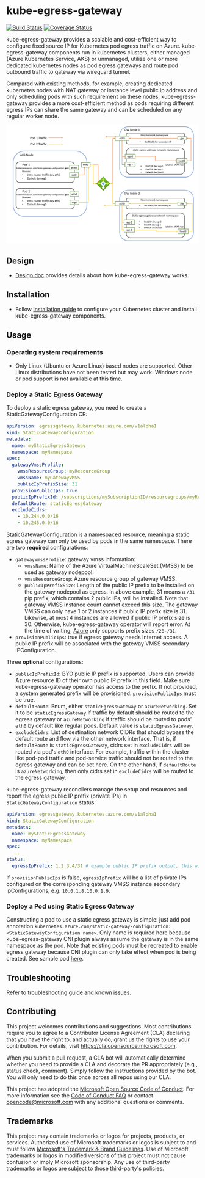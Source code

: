 # kube-egress-gateway
[![Build Status](https://msazure.visualstudio.com/CloudNativeCompute/_apis/build/status%2FAKS%2Fkube-egress-gateway%2FAzure.kube-egress-gateway-e2e?branchName=main)](https://msazure.visualstudio.com/CloudNativeCompute/_build/latest?definitionId=319204&branchName=main)
[![Coverage Status](https://coveralls.io/repos/github/Azure/kube-egress-gateway/badge.svg)](https://coveralls.io/github/Azure/kube-egress-gateway)

kube-egress-gateway provides a scalable and cost-efficient way to configure fixed source IP for Kubernetes pod egress traffic on Azure.
kube-egress-gateway components run in kubernetes clusters, either managed (Azure Kubernetes Service, AKS) or unmanaged, utilize one or more dedicated kubernetes nodes as pod egress gateways and route pod outbound traffic to gateway via wireguard tunnel.

Compared with existing methods, for example, creating dedicated kubernetes nodes with NAT gateway or instance level public ip address and only scheduling pods with such requirement on these nodes, kube-egress-gateway provides a more cost-efficient method as pods requiring different egress IPs can share the same gateway and can be scheduled on any regular worker node. 

![Kube Egress Gateway](docs/images/kube_egress_gateway.png)

## Design

* [Design doc](docs/design.md) provides details about how kube-egress-gateway works. 

## Installation

* Follow [Installation guide](docs/install.md) to configure your Kubernetes cluster and install kube-egress-gateway components.

## Usage

### Operating system requirements

* Only Linux (Ubuntu or Azure Linux) based nodes are supported. Other Linux distributions have not been tested but may work. Windows node or pod support is not available at this time.

### Deploy a Static Egress Gateway

To deploy a static egress gateway, you need to create a StaticGatewayConfiguration CR:
```yaml
apiVersion: egressgateway.kubernetes.azure.com/v1alpha1
kind: StaticGatewayConfiguration
metadata:
  name: myStaticEgressGateway
  namespace: myNamespace
spec:
  gatewayVmssProfile:
    vmssResourceGroup: myResourceGroup
    vmssName: myGatewayVMSS
    publicIpPrefixSize: 31
  provisionPublicIps: true
  publicIpPrefixId: /subscriptions/mySubscriptionID/resourcegroups/myResourceGroup/providers/Microsoft.Network/publicipprefixes/myPIPPrefix
  defaultRoute: staticEgressGateway
  excludeCidrs:
    - 10.244.0.0/16
    - 10.245.0.0/16
```
StaticGatewayConfiguration is a namespaced resource, meaning a static egress gateway can only be used by pods in the same namespace. There are two **required** configurations: 

* `gatewayVmssProfile`: gateway vmss information:
  * `vmssName`: Name of the Azure VirtualMachineScaleSet (VMSS) to be used as gateway nodepool.
  * `vmssResourceGroup`: Azure resource group of gateway VMSS.
  * `publicIpPrefixSize`: Length of the public IP prefix to be installed on the gateway nodepool as egress. In above example, 31 means a `/31` pip prefix, which contains 2 public IPs, will be installed. Note that gateway VMSS instance count cannot exceed this size. The gateway VMSS can only have 1 or 2 instances if public IP prefix size is 31. Likewise, at most 4 instances are allowed if public IP prefix size is 30. Otherwise, kube-egress-gateway operator will report error. At the time of writing, [Azure](https://learn.microsoft.com/en-us/azure/virtual-network/ip-services/public-ip-address-prefix#prefix-sizes) only supports prefix sizes `/28-/31`.
* `provisionPublicIps`: true if egress gateway needs Internet access. A public IP prefix will be associated with the gateway VMSS secondary IPConfiguration.

Three **optional** configurations:
* `publicIpPrefixId`: BYO public IP prefix is supported. Users can provide Azure resource ID of their own public IP prefix in this field. Make sure kube-egress-gateway operator has access to the prefix. If not provided, a system generated prefix will be provisioned. `provisionPublicIps` must be true.
* `defaultRoute`: Enum, either `staticEgressGateway` or `azureNetworking`. Set it to be `staticEgressGateway` if traffic by default should be routed to the egress gateway or `azureNetworking` if traffic should be routed to pods' `eth0` by default like regular pods. Default value is `staticEgressGateway`.
* `excludeCidrs`: List of destination network CIDRs that should bypass the default route and flow via the other network interface. That is, if `defaultRoute` is `staticEgressGateway`, cidrs set in `excludeCidrs` will be routed via pod's `eth0` interface. For example, traffic within the cluster like pod-pod traffic and pod-service traffic should not be routed to the egress gateway and can be set here. On the other hand, if `defaultRoute` is `azureNetworking`, then only cidrs set in `excludeCidrs` will be routed to the egress gateway.

kube-egress-gateway reconcilers manage the setup and resources and report the egress public IP prefix (private IPs) in `StaticGatewayConfiguration` status:
```yaml
apiVersion: egressgateway.kubernetes.azure.com/v1alpha1
kind: StaticGatewayConfiguration
metadata:
  name: myStaticEgressGateway
  namespace: myNamespace
spec:
  ...
status:
  egressIpPrefix: 1.2.3.4/31 # example public IP prefix output, this will be pods' egress IPNet
```
If `provisionPublicIps` is false, `egressIpPrefix` will be a list of private IPs configured on the corresponding gateway VMSS instance secondary ipConfigurations, e.g. `10.0.1.8,10.0.1.9`.

### Deploy a Pod using Static Egress Gateway

Constructing a pod to use a static egress gateway is simple: just add pod annotation `kubernetes.azure.com/static-gateway-configuration: <StaticGatewayConfiguration name>`. Only name is required here because kube-egress-gateway CNI plugin always assume the gateway is in the same namespace as the pod. Note that existing pods must be recreated to enable egress gateway because CNI plugin can only take effect when pod is being created. See sample pod [here](docs/samples/sample_pod.yaml).

## Troubleshooting

Refer to [troubleshooting guide and known issues](docs/troubleshooting.md).


## Contributing

This project welcomes contributions and suggestions.  Most contributions require you to agree to a
Contributor License Agreement (CLA) declaring that you have the right to, and actually do, grant us
the rights to use your contribution. For details, visit https://cla.opensource.microsoft.com.

When you submit a pull request, a CLA bot will automatically determine whether you need to provide
a CLA and decorate the PR appropriately (e.g., status check, comment). Simply follow the instructions
provided by the bot. You will only need to do this once across all repos using our CLA.

This project has adopted the [Microsoft Open Source Code of Conduct](https://opensource.microsoft.com/codeofconduct/).
For more information see the [Code of Conduct FAQ](https://opensource.microsoft.com/codeofconduct/faq/) or
contact [opencode@microsoft.com](mailto:opencode@microsoft.com) with any additional questions or comments.

## Trademarks

This project may contain trademarks or logos for projects, products, or services. Authorized use of Microsoft 
trademarks or logos is subject to and must follow 
[Microsoft's Trademark & Brand Guidelines](https://www.microsoft.com/en-us/legal/intellectualproperty/trademarks/usage/general).
Use of Microsoft trademarks or logos in modified versions of this project must not cause confusion or imply Microsoft sponsorship.
Any use of third-party trademarks or logos are subject to those third-party's policies.
